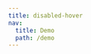 ```yaml
---
title: disabled-hover
nav:
  title: Demo
  path: /demo
---
```


<code src="../examples/disabled-hover.tsx"></code>
